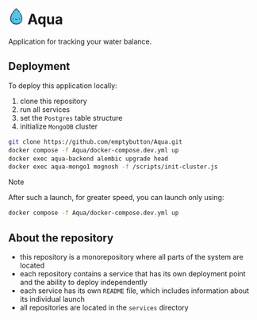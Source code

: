 <h1><img src="https://github.com/emptybutton/Aqua/blob/main/assets/logo.png?raw=true" width="32" height="32"/> Aqua</h1>
Application for tracking your water balance.

## Deployment
To deploy this application locally:
1. clone this repository
2. run all services
3. set the `Postgres` table structure
4. initialize `MongoDB` cluster

```bash
git clone https://github.com/emptybutton/Aqua.git
docker compose -f Aqua/docker-compose.dev.yml up
docker exec aqua-backend alembic upgrade head
docker exec aqua-mongo1 mognosh -f /scripts/init-cluster.js
```

> [!NOTE]
> After such a launch, for greater speed, you can launch only using:
> ```bash
> docker compose -f Aqua/docker-compose.dev.yml up
> ```

## About the repository
- this repository is a monorepository where all parts of the system are located
- each repository contains a service that has its own deployment point and the ability to deploy independently
- each service has its own `README` file, which includes information about its individual launch
- all repositories are located in the `services` directory
